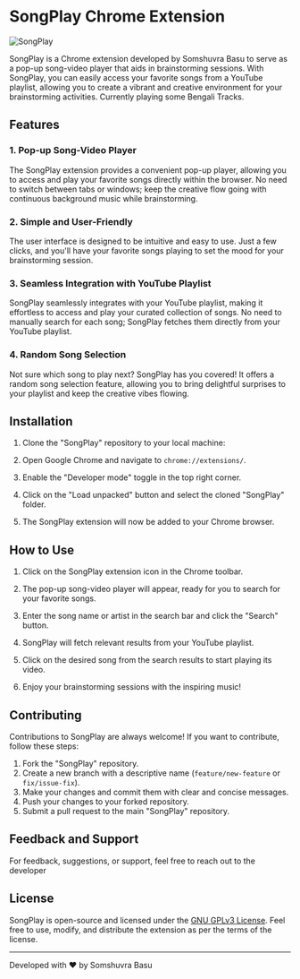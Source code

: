# SongPlay Chrome Extension

![SongPlay](extension_screenshot.png)

SongPlay is a Chrome extension developed by Somshuvra Basu to serve as a pop-up song-video player that aids in brainstorming sessions. With SongPlay, you can easily access your favorite songs from a YouTube playlist, allowing you to create a vibrant and creative environment for your brainstorming activities.
Currently playing some Bengali Tracks.

## Features

### 1. Pop-up Song-Video Player
The SongPlay extension provides a convenient pop-up player, allowing you to access and play your favorite songs directly within the browser. No need to switch between tabs or windows; keep the creative flow going with continuous background music while brainstorming.

### 2. Simple and User-Friendly
The user interface is designed to be intuitive and easy to use. Just a few clicks, and you'll have your favorite songs playing to set the mood for your brainstorming session.

### 3. Seamless Integration with YouTube Playlist
SongPlay seamlessly integrates with your YouTube playlist, making it effortless to access and play your curated collection of songs. No need to manually search for each song; SongPlay fetches them directly from your YouTube playlist.

### 4. Random Song Selection
Not sure which song to play next? SongPlay has you covered! It offers a random song selection feature, allowing you to bring delightful surprises to your playlist and keep the creative vibes flowing.

## Installation

1. Clone the "SongPlay" repository to your local machine:

2. Open Google Chrome and navigate to `chrome://extensions/`.

3. Enable the "Developer mode" toggle in the top right corner.

4. Click on the "Load unpacked" button and select the cloned "SongPlay" folder.

5. The SongPlay extension will now be added to your Chrome browser.

## How to Use

1. Click on the SongPlay extension icon in the Chrome toolbar.

2. The pop-up song-video player will appear, ready for you to search for your favorite songs.

3. Enter the song name or artist in the search bar and click the "Search" button.

4. SongPlay will fetch relevant results from your YouTube playlist.

5. Click on the desired song from the search results to start playing its video.

6. Enjoy your brainstorming sessions with the inspiring music!

## Contributing

Contributions to SongPlay are always welcome! If you want to contribute, follow these steps:

1. Fork the "SongPlay" repository.
2. Create a new branch with a descriptive name (`feature/new-feature` or `fix/issue-fix`).
3. Make your changes and commit them with clear and concise messages.
4. Push your changes to your forked repository.
5. Submit a pull request to the main "SongPlay" repository.

## Feedback and Support

For feedback, suggestions, or support, feel free to reach out to the developer

## License

SongPlay is open-source and licensed under the [GNU GPLv3 License](LICENSE). Feel free to use, modify, and distribute the extension as per the terms of the license.

---

Developed with ❤️ by Somshuvra Basu

<!--[![GitHub](github-logo.png)](https://github.com/somshuvra) [![Twitter](twitter-logo.png)](https://twitter.com/somshuvra) [![LinkedIn](linkedin-logo.png)](https://www.linkedin.com/in/somshuvra) [![Website](website-logo.png)](https://www.somshuvra.com)-->
